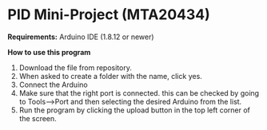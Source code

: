 # PID Mini-Project (MTA20434)

**Requirements:** Arduino IDE (1.8.12 or newer)

**How to use this program**
1. Download the file from repository.
2. When asked to create a folder with the name, click yes.
3. Connect the Arduino
4. Make sure that the right port is connected. this can be checked by going to Tools-->Port and then selecting the desired Arduino from the list. 
5. Run the program by clicking the upload button in the top left corner of the screen.
